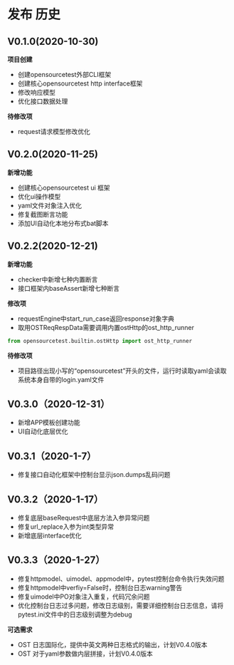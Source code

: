 # 发布 历史

## V0.1.0(2020-10-30)

**项目创建**

- 创建opensourcetest外部CLI框架
- 创建核心opensourcetest http interface框架
- 修改响应模型
- 优化接口数据处理

**待修改项**

- request请求模型修改优化

## V0.2.0(2020-11-25)

**新增功能**

- 创建核心opensourcetest ui 框架
- 优化ui操作模型
- yaml文件对象注入优化
- 修复截图断言功能
- 添加UI自动化本地分布式bat脚本

## V0.2.2(2020-12-21)

**新增功能**

- checker中新增七种内置断言
- 接口框架内baseAssert新增七种断言

**修改项**

- requestEngine中start_run_case返回response对象字典
- 取用OSTReqRespData需要调用内置ostHttp的ost_http_runner

~~~python
from opensourcetest.builtin.ostHttp import ost_http_runner
~~~

**待修改项**

- 项目路径出现小写的“opensourcetest”开头的文件，运行时读取yaml会读取系统本身自带的login.yaml文件

## V0.3.0（2020-12-31）

- 新增APP模板创建功能
- UI自动化底层优化

## V0.3.1（2020-1-7）

- 修复接口自动化框架中控制台显示json.dumps乱码问题

## V0.3.2（2020-1-17）

- 修复底层baseRequest中底层方法入参异常问题
- 修复url_replace入参为int类型异常
- 新增底层interface优化

## V0.3.3（2020-1-27）

- 修复httpmodel、uimodel、appmodel中，pytest控制台命令执行失效问题
- 修复httpmodel中verfiy=False时，控制台日志warning警告
- 修复uimodel中PO对象注入重复，代码冗余问题
- 优化控制台日志过多问题，修改日志级别，需要详细控制台日志信息，请将pytest.ini文件中的日志级别调整为debug

**可选需求**

- OST 日志国际化，提供中英文两种日志格式的输出，计划V0.4.0版本
- OST 对于yaml参数做内层拼接，计划V0.4.0版本

